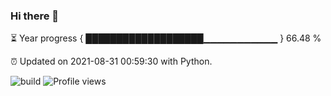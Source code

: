 ### Hi there 👋

⏳ Year progress  { ███████████████████▁▁▁▁▁▁▁▁▁▁▁ } 66.48 %

⏰ Updated on 2021-08-31 00:59:30 with Python.

![build](https://github.com/shenxianpeng/shenxianpeng/workflows/build/badge.svg) ![Profile views](https://gpvc.arturio.dev/shenxianpeng)